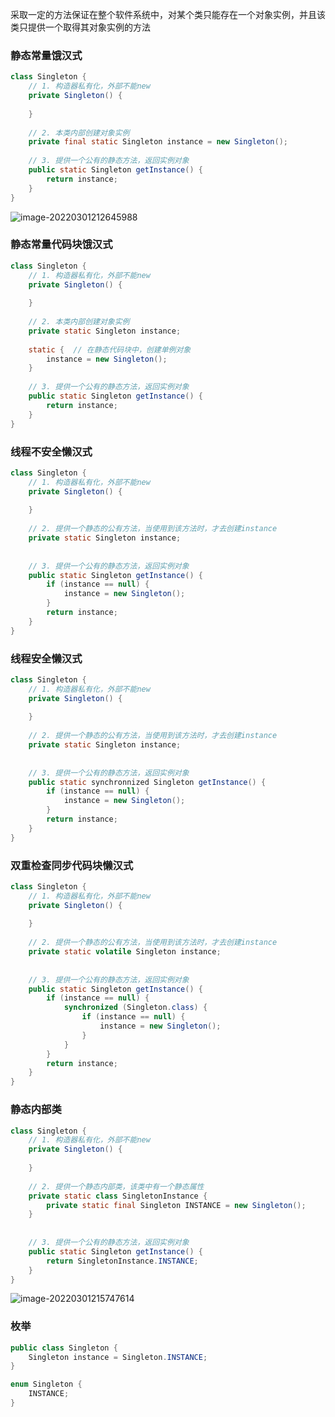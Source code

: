 采取一定的方法保证在整个软件系统中，对某个类只能存在一个对象实例，并且该类只提供一个取得其对象实例的方法



### 静态常量饿汉式

```java
class Singleton {
    // 1. 构造器私有化，外部不能new
    private Singleton() {
        
    }
    
    // 2. 本类内部创建对象实例
    private final static Singleton instance = new Singleton();
    
    // 3. 提供一个公有的静态方法，返回实例对象
    public static Singleton getInstance() {
        return instance;
    }
}
```

![image-20220301212645988](C:\Users\46305\AppData\Roaming\Typora\typora-user-images\image-20220301212645988.png)



### 静态常量代码块饿汉式

```java
class Singleton {
    // 1. 构造器私有化，外部不能new
    private Singleton() {
       
    }
    
    // 2. 本类内部创建对象实例
    private static Singleton instance;
    
    static {  // 在静态代码块中，创建单例对象
        instance = new Singleton();
    }
    
    // 3. 提供一个公有的静态方法，返回实例对象
    public static Singleton getInstance() {
        return instance;
    }
}
```



### 线程不安全懒汉式

```java
class Singleton {
    // 1. 构造器私有化，外部不能new
    private Singleton() {
       
    }
    
    // 2. 提供一个静态的公有方法，当使用到该方法时，才去创建instance
    private static Singleton instance;
   
    
    // 3. 提供一个公有的静态方法，返回实例对象
    public static Singleton getInstance() {
        if (instance == null) {
            instance = new Singleton();
        }
        return instance;
    }
}
```



### 线程安全懒汉式

```java
class Singleton {
    // 1. 构造器私有化，外部不能new
    private Singleton() {
       
    }
    
    // 2. 提供一个静态的公有方法，当使用到该方法时，才去创建instance
    private static Singleton instance;
   
    
    // 3. 提供一个公有的静态方法，返回实例对象
    public static synchronnized Singleton getInstance() {
        if (instance == null) {
            instance = new Singleton();
        }
        return instance;
    }
}
```





### 双重检查同步代码块懒汉式

```java
class Singleton {
    // 1. 构造器私有化，外部不能new
    private Singleton() {
       
    }
    
    // 2. 提供一个静态的公有方法，当使用到该方法时，才去创建instance
    private static volatile Singleton instance;
   
    
    // 3. 提供一个公有的静态方法，返回实例对象
    public static Singleton getInstance() {
        if (instance == null) {
            synchronized (Singleton.class) {
                if (instance == null) {
                    instance = new Singleton();
                }
            }
        }
        return instance;
    }
}
```





### 静态内部类

```java
class Singleton {
    // 1. 构造器私有化，外部不能new
    private Singleton() {
       
    }
    
    // 2. 提供一个静态内部类，该类中有一个静态属性
    private static class SingletonInstance {
        private static final Singleton INSTANCE = new Singleton();
    }
   
    
    // 3. 提供一个公有的静态方法，返回实例对象
    public static Singleton getInstance() {
        return SingletonInstance.INSTANCE;
    }
}
```

![image-20220301215747614](C:\Users\46305\AppData\Roaming\Typora\typora-user-images\image-20220301215747614.png)



### 枚举

```java
public class Singleton {
    Singleton instance = Singleton.INSTANCE;
}

enum Singleton {
    INSTANCE;
}
```

